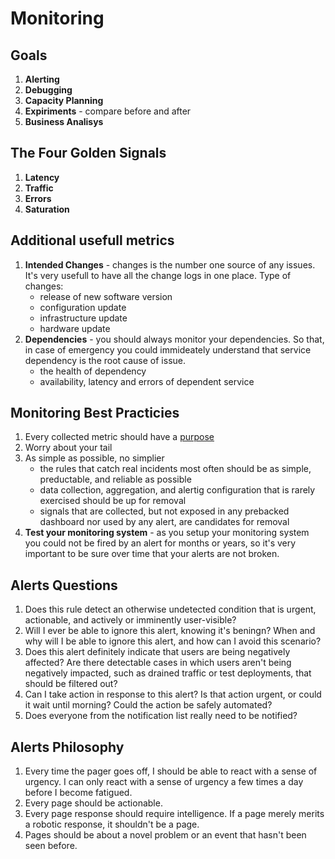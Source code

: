 # Monitoring

## Goals
1. **Alerting**
1. **Debugging**
1. **Capacity Planning**
1. **Expiriments** - compare before and after
1. **Business Analisys**

## The Four Golden Signals
1. **Latency**
1. **Traffic**
1. **Errors**
1. **Saturation**


## Additional usefull metrics
1. **Intended Changes** - changes is the number one source of any issues. It's very usefull to have all the change logs in one place. Type of changes:
    * release of new software version
    * configuration update
    * infrastructure update
    * hardware update
1. **Dependencies** - you should always monitor your dependencies. So that, in case of emergency you could immideately understand that service dependency is the root cause of issue.
    * the health of dependency
    * availability, latency and errors of dependent service

## Monitoring Best Practicies
1. Every collected metric should have a [purpose](#goals)
1. Worry about your tail
1. As simple as possible, no simplier
    * the rules that catch real incidents most often should be as simple, preductable, and reliable as possible
    * data collection, aggregation, and alertig configuration that is rarely exercised should be up for removal
    * signals that are collected, but not exposed in any prebacked dashboard nor used by any alert, are candidates for removal
1. **Test your monitoring system** - as you setup your monitoring system you could not be fired by an alert for months or years, so it's very important to be sure over time that your alerts are not broken.

## Alerts Questions
1. Does this rule detect an otherwise undetected condition that is urgent, actionable, and actively or imminently user-visible?
1. Will I ever be able to ignore this alert, knowing it's beningn? When and why will I be able to ignore this alert, and how can I avoid this scenario?
1. Does this alert definitely indicate that users are being negatively affected? Are there detectable cases in which users aren't being negatively impacted, such as drained traffic or test deployments, that should be filtered out?
1. Can I take action in response to this alert? Is that action urgent, or could it wait until morning? Could the action be safely automated?
1. Does everyone from the notification list really need to be notified?


## Alerts Philosophy
1. Every time the pager goes off, I should be able to react with a sense of urgency. I can only react with a sense of urgency a few times a day before I become fatigued.
1. Every page should be actionable.
1. Every page response should require intelligence. If a page merely merits a robotic response, it shouldn't be a page.
1. Pages should be about a novel problem or an event that hasn't been seen before.
